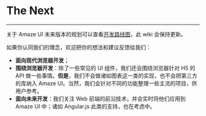 # The Next
---

关于 Amaze UI 未来版本的规划可以查看[开发路线图](https://github.com/allmobilize/amazeui/wiki/Roadmap)，此 wiki 会保持更新。

如果你认同我们的理念，欢迎把你的想法和建议反馈给我们：

- **面向现代浏览器开发**；
- **围绕浏览器开发**：除了一些常见的 UI 组件，我们还会围绕浏览器针对 H5 的 API 做一些事情。**但是**，我们不会做诸如图表这一类的实现，也不会把第三方的库纳入 Amaze UI。当然，我们会针对不同的功能整理一些主流的项目，供用户参考。
- **面向未来开发**：我们关注 Web 前端的前沿技术，并会实时将他们应用到 Amaze UI 中；诸如 Angular.js 此类的支持，也在考虑中。

